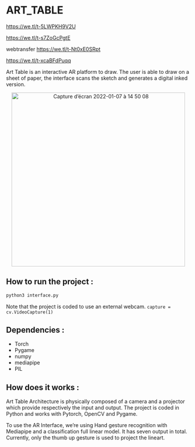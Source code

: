 # ART_TABLE

https://we.tl/t-5LWPKH9V2U


https://we.tl/t-s7ZoGcPgtE

webtransfer https://we.tl/t-Nt0xE0SRpt

https://we.tl/t-xcaBFdPuqq

Art Table is an interactive AR platform to draw. The user is able to draw on a sheet of paper, the interface scans the sketch and generates a digital inked version.
<p align="center">

<img width="475" alt="Capture d’écran 2022-01-07 à 14 50 08" src="https://user-images.githubusercontent.com/43905857/148553241-51ded036-4d2a-4470-a169-608175d0fd30.png">
  </p>


## How to run the project : ##

```python
python3 interface.py 
```
Note that the project is coded to use an external webcam. ```capture = cv.VideoCapture(1)```

## Dependencies :
- Torch
- Pygame
- numpy
- mediapipe
- PIL

## How does it works :

Art Table Architecture is physically composed of a camera and a projector which provide respectively the input and output. The project is coded in Python and works with Pytorch, OpenCV and Pygame.

To use the AR Interface, we’re using Hand gesture recognition with Mediapipe and a classification full linear model. It has seven output in total. Currently, only the thumb up gesture is used to project the lineart.



